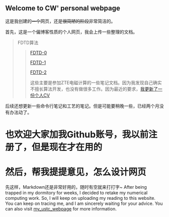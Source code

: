 ## Welcome to CW' personal webpage
这是我创建的~~一个~~网页，还是~~很简陋的阶段~~非常简洁的。

首先，这是一个偏博客性质的个人网页，我会上传一些整理的文档。
> FDTD算法
>
> > [FDTD-0](https://changlinwu.github.io/FDTD0.html)
> >
> > [FDTD-1](https://changlinwu.github.io/FDTD1.html)
> >
> > [FDTD-2](https://changlinwu.github.io/FDTD2.html)
> >
> > 这些主要是参加ZTE电磁计算的一些笔记文档。因为我发现自己确实不擅长算法开发，也没有做很多工作。因为最近的要求，[我更新了一份个人CV](https://changlinwu.github.io/personalCV.pdf)
> >
> > 

后续还想更新一些命令行笔记和工艺的笔记。但是可能要稍晚一些，已经两个月没有办法动了。

# 也欢迎大家加我Github账号，我以前注册了，但是现在才在用的

# 然后，帮我提提意见，怎么设计网页

先这样，Markdown还是非常好用的，随时有空就来打打字~
After being trapped in my dormitory for weeks, I decided to retake my numerical computing work. So, I will keep on uploading my reading to this website. You can keep on tracing me, and I am sincerely waiting for your advice.
You can also visit [my_ustc_webpage](http://home.ustc.edu.cn/~clwu/) for more information.